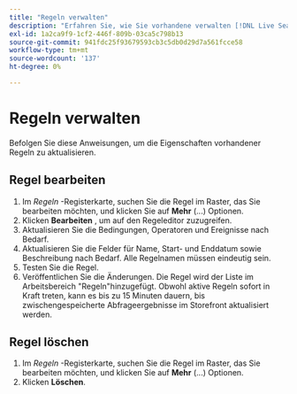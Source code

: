 ```yaml
---
title: "Regeln verwalten"
description: "Erfahren Sie, wie Sie vorhandene verwalten [!DNL Live Search] Regeln."
exl-id: 1a2ca9f9-1cf2-446f-809b-03ca5c798b13
source-git-commit: 941fdc25f93679593cb3c5db0d29d7a561fcce58
workflow-type: tm+mt
source-wordcount: '137'
ht-degree: 0%

---
```


# Regeln verwalten

Befolgen Sie diese Anweisungen, um die Eigenschaften vorhandener Regeln zu aktualisieren.

## Regel bearbeiten

1. Im *Regeln* -Registerkarte, suchen Sie die Regel im Raster, das Sie bearbeiten möchten, und klicken Sie auf **Mehr** (...) Optionen.
1. Klicken **Bearbeiten** , um auf den Regeleditor zuzugreifen.
1. Aktualisieren Sie die Bedingungen, Operatoren und Ereignisse nach Bedarf.
1. Aktualisieren Sie die Felder für Name, Start- und Enddatum sowie Beschreibung nach Bedarf. Alle Regelnamen müssen eindeutig sein.
1. Testen Sie die Regel.
1. Veröffentlichen Sie die Änderungen.
Die Regel wird der Liste im Arbeitsbereich &quot;Regeln&quot;hinzugefügt. Obwohl aktive Regeln sofort in Kraft treten, kann es bis zu 15 Minuten dauern, bis zwischengespeicherte Abfrageergebnisse im Storefront aktualisiert werden.

## Regel löschen

1. Im *Regeln* -Registerkarte, suchen Sie die Regel im Raster, das Sie bearbeiten möchten, und klicken Sie auf **Mehr** (...) Optionen.
1. Klicken **Löschen**.
